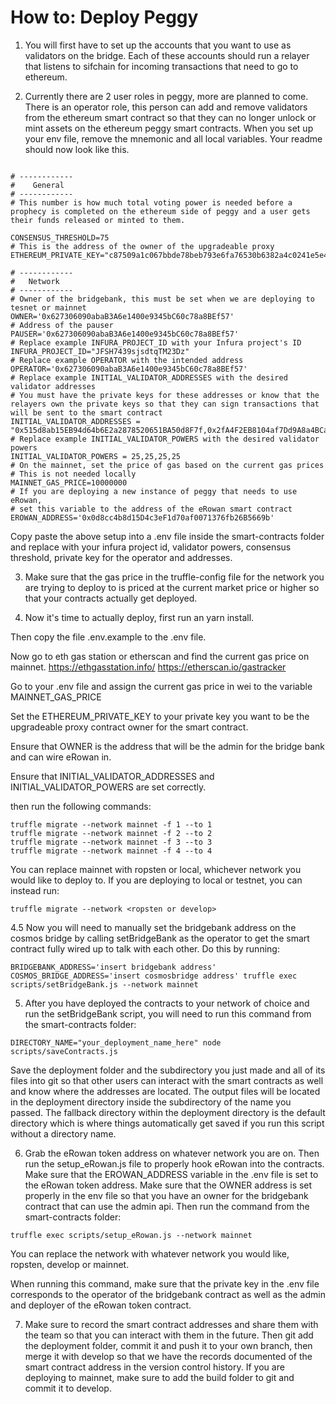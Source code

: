 # How to: Deploy Peggy

1. You will first have to set up the accounts that you want to use as validators on the bridge. Each of these accounts should run a relayer that listens to sifchain for incoming transactions that need to go to ethereum.

2. Currently there are 2 user roles in peggy, more are planned to come. There is an operator role, this person can add and remove validators from the ethereum smart contract so that they can no longer unlock or mint assets on the ethereum peggy smart contracts. When you set up your env file, remove the mnemonic and all local variables. Your readme should now look like this.

```

# ------------
#    General
# ------------
# This number is how much total voting power is needed before a prophecy is completed on the ethereum side of peggy and a user gets their funds released or minted to them.

CONSENSUS_THRESHOLD=75
# This is the address of the owner of the upgradeable proxy
ETHEREUM_PRIVATE_KEY="c87509a1c067bbde78beb793e6fa76530b6382a4c0241e5e4a9ec0a0f44dc0d3"

# ------------
#   Network
# ------------
# Owner of the bridgebank, this must be set when we are deploying to tesnet or mainnet
OWNER='0x627306090abaB3A6e1400e9345bC60c78a8BEf57'
# Address of the pauser
PAUSER='0x627306090abaB3A6e1400e9345bC60c78a8BEf57'
# Replace example INFURA_PROJECT_ID with your Infura project's ID
INFURA_PROJECT_ID="JFSH7439sjsdtqTM23Dz"
# Replace example OPERATOR with the intended address
OPERATOR='0x627306090abaB3A6e1400e9345bC60c78a8BEf57'
# Replace example INITIAL_VALIDATOR_ADDRESSES with the desired validator addresses
# You must have the private keys for these addresses or know that the relayers own the private keys so that they can sign transactions that will be sent to the smart contract
INITIAL_VALIDATOR_ADDRESSES = "0x515d8ab15EB94d64b6E2a2878520651BA50d8F7f,0x2fA4F2EB8104af7Dd9A8a4BCa573b6757877F4f8,0x6119c0D7c840038F61E7167b674212A1df5c73E8,0x7B8f616ecf0cE23E0d8564E90c5038a0D8862e58"
# Replace example INITIAL_VALIDATOR_POWERS with the desired validator powers
INITIAL_VALIDATOR_POWERS = 25,25,25,25
# On the mainnet, set the price of gas based on the current gas prices
# This is not needed locally
MAINNET_GAS_PRICE=10000000
# If you are deploying a new instance of peggy that needs to use eRowan,
# set this variable to the address of the eRowan smart contract
EROWAN_ADDRESS='0x0d8cc4b8d15D4c3eF1d70af0071376fb26B5669b'
```

Copy paste the above setup into a .env file inside the smart-contracts folder and replace with your infura project id, validator powers, consensus threshold, private key for the operator and addresses.

3. Make sure that the gas price in the truffle-config file for the network you are trying to deploy to is priced at the current market price or higher so that your contracts actually get deployed.

4. Now it's time to actually deploy, first run an yarn install.

Then copy the file .env.example to the .env file.

Now go to eth gas station or etherscan and find the current gas price on mainnet.
https://ethgasstation.info/
https://etherscan.io/gastracker

Go to your .env file and assign the current gas price in wei to the variable MAINNET_GAS_PRICE

Set the ETHEREUM_PRIVATE_KEY to your private key you want to be the upgradeable proxy contract owner for the smart contract.

Ensure that OWNER is the address that will be the admin for the bridge bank and can wire eRowan in.

Ensure that INITIAL_VALIDATOR_ADDRESSES and INITIAL_VALIDATOR_POWERS are set correctly.

then run the following commands:
```
truffle migrate --network mainnet -f 1 --to 1
truffle migrate --network mainnet -f 2 --to 2
truffle migrate --network mainnet -f 3 --to 3
truffle migrate --network mainnet -f 4 --to 4
```
You can replace mainnet with ropsten or local, whichever network you would like to deploy to. If you are deploying to local or testnet, you can instead run:
```
truffle migrate --network <ropsten or develop>
```

4.5 Now you will need to manually set the bridgebank address on the cosmos bridge by calling setBridgeBank as the operator to get the smart contract fully wired up to talk with each other.
Do this by running:
```
BRIDGEBANK_ADDRESS='insert bridgebank address' COSMOS_BRIDGE_ADDRESS='insert cosmosbridge address' truffle exec scripts/setBridgeBank.js --network mainnet
```

5. After you have deployed the contracts to your network of choice and run the setBridgeBank script, you will need to run this command from the smart-contracts folder:
```
DIRECTORY_NAME="your_deployment_name_here" node scripts/saveContracts.js
```
Save the deployment folder and the subdirectory you just made and all of its files into git so that other users can interact with the smart contracts as well and know where the addresses are located. The output files will be located in the deployment directory inside the subdirectory of the name you passed. The fallback directory within the deployment directory is the default directory which is where things automatically get saved if you run this script without a directory name.

6. Grab the eRowan token address on whatever network you are on. Then run the setup_eRowan.js file to properly hook eRowan into the contracts. Make sure that the EROWAN_ADDRESS variable in the .env file is set to the eRowan token address. Make sure that the OWNER address is set properly in the env file so that you have an owner for the bridgebank contract that can use the admin api. Then run the command from the smart-contracts folder:
```
truffle exec scripts/setup_eRowan.js --network mainnet
```

You can replace the network with whatever network you would like, ropsten, develop or mainnet.

When running this command, make sure that the private key in the .env file corresponds to the operator of the bridgebank contract as well as the admin and deployer of the eRowan token contract.

7. Make sure to record the smart contract addresses and share them with the team so that you can interact with them in the future. Then git add the deployment folder, commit it and push it to your own branch, then merge it with develop so that we have the records documented of the smart contract address in the version control history. If you are deploying to mainnet, make sure to add the build folder to git and commit it to develop.
